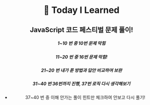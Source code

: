 <div align ='center'>
  
<div>
    
# :pencil: Today I Learned
    
</div>
  
<div>

## JavaScript 코드 페스티벌 문제 풀이!

</div>

##### 1~10 번 중 10번 문제 막힘

##### 11~20 번 중 16번 문제 막힘!

##### 21~20 번 내가 푼 방법과 답안 비교하여 보완

##### 31~40 번 36번까지 진행, 37번 로직 다시 생각해보기

- 37~40 번 중 이해 안가는 풀이 힌트만 체크하여 안보고 다시 풀기!

</div>

